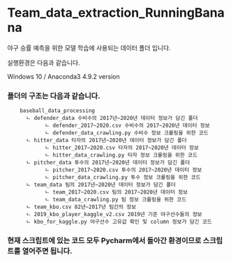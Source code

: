 # Team_data_extraction_RunningBanana

야구 승률 예측을 위한 모델 학습에 사용되는 데이터 폴더 입니다.

실행환경은 다음과 같습니다.

Windows 10 / Anaconda3 4.9.2 version 


### 폴더의 구조는 다음과 같습니다.
```
    baseball_data_processing
      ㄴ defender_data 수비수의 2017년~2020년 데이터 정보가 담긴 폴더
            ㄴ defender_2017~2020.csv 수비수의 2017~2020년 데이터 정보
            ㄴ defender_data_crawling.py 수비수 정보 크롤링을 위한 코드
      ㄴ hitter_data 타자의 2017년~2020년 데이터 정보가 담긴 폴더
            ㄴ hitter_2017~2020.csv 타자의 2017~2020년 데이터 정보
            ㄴ hitter_data_crawling.py 타자 정보 크롤링을 위한 코드
      ㄴ pitcher_data 투수의 2017년~2020년 데이터 정보가 담긴 폴더
            ㄴ pitcher_2017~2020.csv 투수의 2017~2020년 데이터 정보
            ㄴ pitcher_data_crawling.py 투수 정보 크롤링을 위한 코드
      ㄴ team_data 팀의 2017년~2020년 데이터 정보가 담긴 폴더
            ㄴ team_2017~2020.csv 팀의 2017~2020년 데이터 정보
            ㄴ team_data_crawling.py 팀 정보 크롤링을 위한 코드
      ㄴ team_kbo.csv 82년~2017년 팀간의 정보
      ㄴ 2019_kbo_player_kaggle_v2.csv 2019년 기준 야구선수들의 정보
      ㄴ kbo_for_kaggle.py 야구선수 고유값 확인 및 column 정보가 담긴 코드

```              
 
 
### 현재 스크립트에 있는 코드 모두 Pycharm에서 돌아간 환경이므로 스크립트를 열어주면 됩니다.

